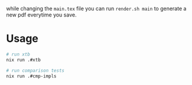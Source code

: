 while changing the `main.tex` file you can run `render.sh main` to generate a new pdf everytime you save.

# Usage

```bash
# run xtb
nix run .#xtb

# run comparison tests
nix run .#cmp-impls
```
